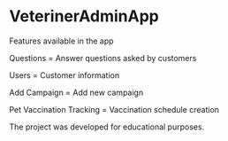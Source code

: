 # VeterinerAdminApp

Features available in the app


Questions = Answer questions asked by customers


Users = Customer information


Add Campaign = Add new campaign


Pet Vaccination Tracking = Vaccination schedule creation

The project was developed for educational purposes.
